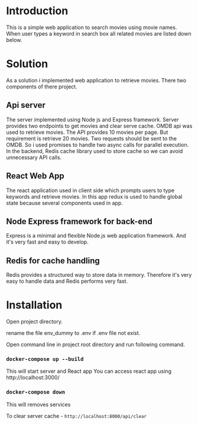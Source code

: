 # Introduction
This is a simple web application to search movies using movie names. When user types a keyword in search box all related movies are listed down below.

# Solution

As a solution i implemented web application to retrieve movies. There two components of there project.

## Api server

The server implemented using Node js and Express framework. Server provides two endpoints to get movies and clear serve cache. OMDB api was used to retrieve movies. The API provides 10 movies per page. But requirement is retrieve 20 movies. Two requests should be sent to the OMDB. So i used promises to handle two async calls for parallel execution. In the backend, Redis cache library used to store cache so we can avoid unnecessary API calls.

## React Web App

The react application used in client side which prompts users to type keywords and retrieve movies. In this app redux is used to handle global state because several components used in app.


## Node Express framework for back-end
Express is a minimal and flexible Node.js web application framework. And it's very fast and easy to develop. 

## Redis for cache handling
Redis provides a structured way to store data in memory. Therefore it's very easy to handle data and Redis performs very fast.


# Installation

Open project directory.

rename the file env_dummy to .env if .env file not exist.

Open command line in project root directory and run following command.

### `docker-compose up --build`
This will start server and React app
You can access react app using http://localhost:3000/

### `docker-compose down`
This will removes services

To clear server cache - `http://localhost:8000/api/clear`
